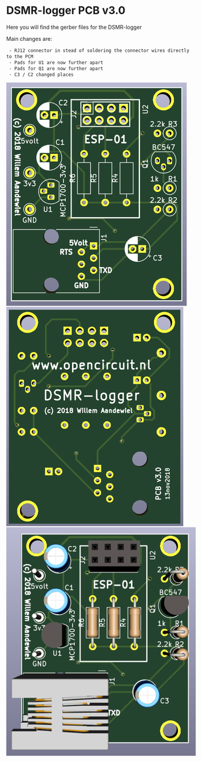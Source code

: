 # DSMR-logger PCB v3.0

Here you will find the gerber files for the DSMR-logger

Main changes are:

     - RJ12 connector in stead of soldering the connector wires directly to the PCM
     - Pads for U1 are now further apart
     - Pads for Q1 are now further apart
     - C3 / C2 changed places


![Top2](/images/DSMR_Top2_v3.png)
![Bottom](/images/DSMR_Bottom_v3.png)
![Top](/images/DSMR_Top_v3.png)
